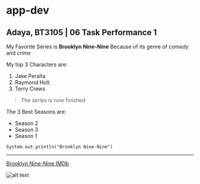 # app-dev
## Adaya, BT3105 | 06 Task Performance 1

My Favorite Series is **Brooklyn Nine-Nine**
Because of its genre of *comedy* and *crime*

My top 3 Characters are: 
1. Jake Peralta
2. Raymond Holt
3. Terry Crews

> The series is now finished

The 3 Best Seasons are:
- Season 2
- Season 3
- Season 1

`System.out.println("Brooklyn Nine-Nine")`

---

[Brooklyn Nine-Nine IMDb](https://www.imdb.com/title/tt2467372/)

![alt text](https://m.media-amazon.com/images/M/MV5BNzBiODQxZTUtNjc0MC00Yzc1LThmYTMtN2YwYTU3NjgxMmI4XkEyXkFqcGc@._V1_.jpg)
